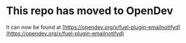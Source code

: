 # This repo has moved to OpenDev

It can now be found at [https://opendev.org/x/fuel-plugin-emailnotifyd](https://opendev.org/x/fuel-plugin-emailnotifyd)
